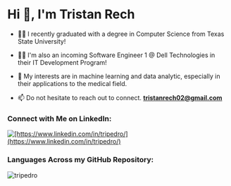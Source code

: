 <h1>Hi 👋, I'm Tristan Rech</h1>

- 🧑‍🎓 I recently graduated with a degree in Computer Science from Texas State University!
  
- 🧑‍💻 I'm also an incoming Software Engineer 1 @ Dell Technologies in their IT Development Program!

- 👀 My interests are in machine learning and data analytic, especially in their applications to the medical field.

- 📫 Do not hesitate to reach out to connect. **tristanrech02@gmail.com**

<h3 align="left">Connect with Me on LinkedIn:</h3>
<p align="left">
<a href="https://www.linkedin.com/in/tripedro/" target="blank"><img align="center" src="https://raw.githubusercontent.com/rahuldkjain/github-profile-readme-generator/master/src/images/icons/Social/linked-in-alt.svg" alt="[https://www.linkedin.com/in/tripedro/](https://www.linkedin.com/in/tripedro/)" height="30" width="40" /></a>
</p>

<h3 align="left">Languages Across my GitHub Repository:</h3>


<p><img align="left" src="https://github-readme-stats.vercel.app/api/top-langs?username=tristan-rech&show_icons=true&locale=en&layout=compact&theme=transparent&hide_progress=true" alt="tripedro" /></p>

<!--- 📄 Know about my experiences [Resume](LINK)>

<!---<p align="left"> <a href="https://www.w3schools.com/cpp/" target="_blank" rel="noreferrer"> 
<img src="https://raw.githubusercontent.com/devicons/devicon/master/icons/python/python-original.svg" alt="python" width="40" height="40"/> </a>
<img src="https://raw.githubusercontent.com/devicons/devicon/2ae2a900d2f041da66e950e4d48052658d850630/icons/pandas/pandas-original.svg" alt="pandas" width="40" height="40"/> </a> <a href="https://www.python.org" target="_blank" rel="noreferrer"> <a href="https://www.tensorflow.org" target="_blank" rel="noreferrer"> 
<img src="https://www.vectorlogo.zone/logos/tensorflow/tensorflow-icon.svg" alt="tensorflow" width="40" height="40"/> </a> </p>>
